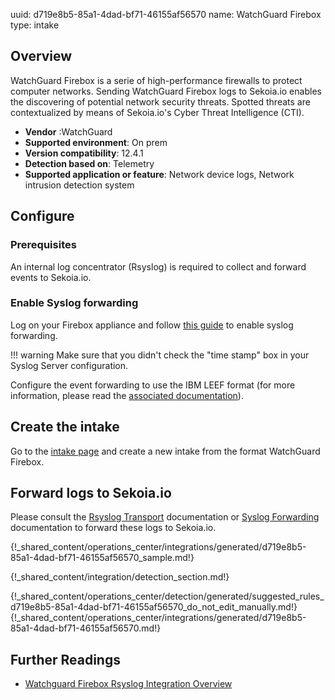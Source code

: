 uuid: d719e8b5-85a1-4dad-bf71-46155af56570
name: WatchGuard Firebox
type: intake

## Overview

WatchGuard Firebox is a serie of high-performance firewalls to protect computer networks.
Sending WatchGuard Firebox logs to Sekoia.io enables the discovering of potential network security threats. Spotted threats are contextualized by means of  Sekoia.io's Cyber Threat Intelligence (CTI).


- **Vendor** :WatchGuard
- **Supported environment**: On prem
- **Version compatibility**: 12.4.1
- **Detection based on**: Telemetry
- **Supported application or feature**: Network device logs, Network intrusion detection system


## Configure

### Prerequisites

An internal log concentrator (Rsyslog) is required to collect and forward events to Sekoia.io.

### Enable Syslog forwarding

Log on your Firebox appliance and follow [this guide](https://www.watchguard.com/help/docs/help-center/en-US/Content/Integration-Guides/General/ubuntu_rsyslog.html) to enable syslog forwarding.

!!! warning
	Make sure that you didn't check the "time stamp" box in your Syslog Server configuration.

Configure the event forwarding to use the IBM LEEF format (for more information, please read the [associated documentation](http://www.watchguard.com/help/docs/fireware/12/en-us/Content/en-US/logging/send_logs_to_syslog_c.html)).

## Create the intake

Go to the [intake page](https://app.sekoia.io/operations/intakes) and create a new intake from the format WatchGuard Firebox.

## Forward logs to Sekoia.io

Please consult the [Rsyslog Transport](/integration/ingestion_methods/syslog/overview.md) documentation or [Syslog Forwarding](/integration/ingestion_methods/syslog/sekoiaio_forwarder.md) documentation to forward these logs to Sekoia.io.


{!_shared_content/operations_center/integrations/generated/d719e8b5-85a1-4dad-bf71-46155af56570_sample.md!}


{!_shared_content/integration/detection_section.md!}

{!_shared_content/operations_center/detection/generated/suggested_rules_d719e8b5-85a1-4dad-bf71-46155af56570_do_not_edit_manually.md!}
{!_shared_content/operations_center/integrations/generated/d719e8b5-85a1-4dad-bf71-46155af56570.md!}

## Further Readings
- [Watchguard Firebox Rsyslog Integration Overview](https://www.watchguard.com/help/docs/help-center/en-US/Content/Integration-Guides/General/ubuntu_rsyslog.html)

